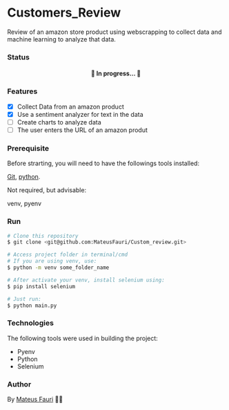 # Customers_Review
Review of an amazon store product using webscrapping to collect data and machine learning to analyze that data.

### Status

<h4 align="center"> 
	🚧  In progress...  🚧
</h4>

### Features

- [x] Collect Data from an amazon product
- [x] Use a sentiment analyzer for text in the data
- [ ] Create charts to analyze data
- [ ] The user enters the URL of an amazon produt

### Prerequisite

Before strarting, you will need to have the followings tools installed:

[Git](https://git-scm.com), [python](https://www.python.org/).

Not required, but advisable:

venv, pyenv

### Run

```bash
# Clone this repository
$ git clone <git@github.com:MateusFauri/Custom_review.git>

# Access project folder in terminal/cmd
# If you are using venv, use:
$ python -m venv some_folder_name

# After activate your venv, install selenium using:
$ pip install selenium

# Just run:
$ python main.py
```

### Technologies

The following tools were used in building the project:

- Pyenv
- Python
- Selenium


### Author

By [Mateus Fauri](https://github.com/MateusFauri) 👋🏽 
